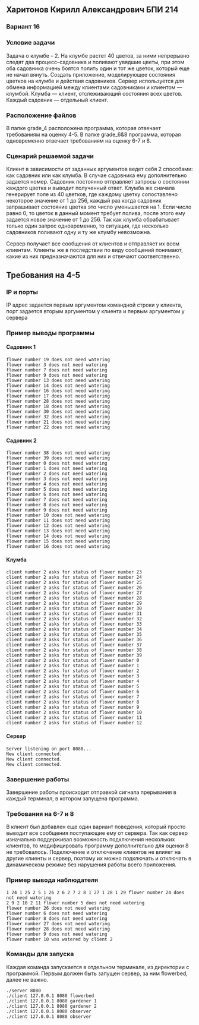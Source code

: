 ## Харитонов Кирилл Александрович БПИ 214
### Вариант 16
### Условие задачи
Задача о клумбе – 2. На клумбе растет 40 цветов, за ними непрерывно следят два процесс–садовника и поливают увядшие цветы,
при этом оба садовника очень боятся полить один и тот же цветок, который еще не начал вянуть. Создать приложение, моделирующее состояния цветков на клумбе и действия садовников. Сервер используется для обмена информацией между
клиентами садовниками и клиентом — клумбой. Клумба — клиент, отслеживающий состояния всех цветов. Каждый садовник
— отдельный клиент.

### Расположение файлов
В папке grade_4 расположена программа, которая отвечает требованиям на оценку 4-5.
В папке grade_6&8 программа, которая одновременно отвечает требованиям на оценку 6-7 и 8.

### Сценарий решаемой задачи

Клиент в зависимости от заданных аргументов ведет себя 2 способами: как садовник или как клумба. В случае садовника ему дополнительно задается номер.
Садовник постоянно отправляет запросы о состоянии каждого цветка и выводит полученный ответ. Клумба же сначала генерирует поле из 40 цветков, где каждому цветку сопоставлено некоторое значение
от 1 до 256, каждый раз когда садовник запрашивает состояние цветка это число уменьшается на 1. Если число равно 0, то цветок в данный момент требует полива, после этого ему задается новое значение от 1 до 256.
Так как клумба обрабатывает только один запрос одновременно, то ситуация, где несколько садовников поливают одну и ту же клумбу невозможна.

Сервер получает все сообщения от клиентов и отправляет их всем клиентам. Клиенты же в последствии по виду сообщений понимают, какие из них предназначаются для них и отвечают соответственно.

## Требования на 4-5

### IP и порты

IP адрес задается первым аргументом командной строки у клиента, порт задается вторым аргументом у клиента и первым аргументом у сервера

### Пример выводы программы
#### Садовник 1
    flower number 19 does not need watering
    flower number 3 does not need watering
    flower number 7 does not need watering
    flower number 9 does not need watering
    flower number 13 does not need watering
    flower number 14 does not need watering
    flower number 16 does not need watering
    flower number 17 does not need watering
    flower number 28 does not need watering
    flower number 18 does not need watering
    flower number 30 does not need watering
    flower number 32 does not need watering
    flower number 21 does not need watering
    flower number 22 does not need watering

#### Садовник 2
    flower number 38 does not need watering
    flower number 39 does not need watering
    flower number 0 does not need watering
    flower number 1 does not need watering
    flower number 2 does not need watering
    flower number 3 does not need watering
    flower number 4 does not need watering
    flower number 5 does not need watering
    flower number 6 does not need watering
    flower number 7 does not need watering
    flower number 8 does not need watering
    flower number 9 does not need watering
    flower number 10 does not need watering
    flower number 11 does not need watering
    flower number 12 does not need watering
    flower number 13 does not need watering
    flower number 14 does not need watering
    flower number 15 does not need watering
    flower number 16 does not need watering

#### Клумба
    client number 2 asks for status of flower number 23
    client number 2 asks for status of flower number 24
    client number 2 asks for status of flower number 25
    client number 2 asks for status of flower number 26
    client number 2 asks for status of flower number 27
    client number 2 asks for status of flower number 28
    client number 2 asks for status of flower number 29
    client number 2 asks for status of flower number 30
    client number 2 asks for status of flower number 31
    client number 2 asks for status of flower number 32
    client number 2 asks for status of flower number 33
    client number 2 asks for status of flower number 34
    client number 2 asks for status of flower number 35
    client number 2 asks for status of flower number 36
    client number 2 asks for status of flower number 37
    client number 2 asks for status of flower number 38
    client number 2 asks for status of flower number 39
    client number 2 asks for status of flower number 0
    client number 2 asks for status of flower number 1
    client number 2 asks for status of flower number 2
    client number 2 asks for status of flower number 3
    client number 2 asks for status of flower number 4
    client number 2 asks for status of flower number 5
    client number 2 asks for status of flower number 6
    client number 2 asks for status of flower number 7
    client number 2 asks for status of flower number 8
    client number 2 asks for status of flower number 9
    client number 2 asks for status of flower number 10
    client number 2 asks for status of flower number 11
    client number 2 asks for status of flower number 12

#### Сервер
    Server listening on port 8080...
    New client connected.
    New client connected.
    New client connected.

### Завершение работы
Завершение работы происходит отправкой сигнала прерывания в каждый терминал, в котором запущена программа.

### Требования на 6-7 и 8

В клиент был добавлен еще один вариант поведения, который просто выводит все сообщения поступающие ему от сервера.
Так как сервер изначально поддерживал возможность подключения нескольких клиентов, то модифицировать программу дополнительно для оценки 8 не требовалось.
Подключение и отключение клиентов не влияет на другие клиенты и сервер, поэтому их можно подключать и отключать в динамическом режиме без нарушения работы всего приложения.

### Пример вывода наблюдателя

    1 24 1 25 2 5 1 26 2 6 2 7 2 8 1 27 1 28 1 29 flower number 24 does not need watering
    2 9 2 10 2 11 flower number 5 does not need watering
    flower number 26 does not need watering
    flower number 6 does not need watering
    flower number 8 does not need watering
    flower number 27 does not need watering
    flower number 28 does not need watering
    flower number 9 does not need watering
    flower number 10 was watered by client 2


### Команды для запуска

Каждая команда запускается в отдельном терминале, из директории с программой.
Первым должен быть запущен сервер, за ним flowerbed, далее не важно.

    ./server 8080
    ./client 127.0.0.1 8080 flowerbed
    ./client 127.0.0.1 8080 gardener 1
    ./client 127.0.0.1 8080 gardener 2
    ./client 127.0.0.1 8080 observer
    ./client 127.0.0.1 8080 observer